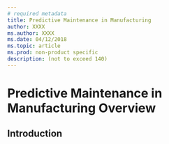 ```yaml
---
# required metadata
title: Predictive Maintenance in Manufacturing 
author: XXXX
ms.author: XXXX
ms.date: 04/12/2018
ms.topic: article
ms.prod: non-product specific
description: (not to exceed 140)
---
```

# Predictive Maintenance in Manufacturing Overview

## Introduction
